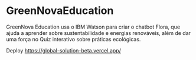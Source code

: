 # GreenNovaEducation
GreenNova Education usa o IBM Watson para criar o chatbot Flora, que ajuda a aprender sobre sustentabilidade e energias renováveis, além de dar uma força no Quiz interativo sobre práticas ecológicas.

Deploy
https://global-solution-beta.vercel.app/
